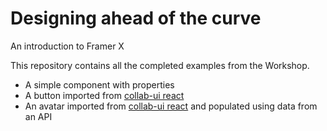 # Designing ahead of the curve

An introduction to Framer X

This repository contains all the completed examples from the Workshop.
- A simple component with properties
- A button imported from [collab-ui react](https://github.com/collab-ui/collab-ui-react)
- An avatar imported from [collab-ui react](https://github.com/collab-ui/collab-ui-react) and populated using data from an API
